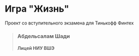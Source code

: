 # Игра "Жизнь"

Проект со вступительного экзамена для Тинькофф Финтех

> ### Абдельсалам Шади
> #### Лицей НИУ ВШЭ